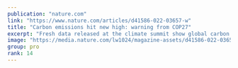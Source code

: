 ```yaml
---
publication: "nature.com"
link: "https://www.nature.com/articles/d41586-022-03657-w"
title: "Carbon emissions hit new high: warning from COP27"
excerpt: "Fresh data released at the climate summit show global carbon dioxide emissions from fossil fuels are soaring despite energy crisis."
image: "https://media.nature.com/lw1024/magazine-assets/d41586-022-03657-w/d41586-022-03657-w_23688624.jpg"
group: pro
rank: 14
---
```

